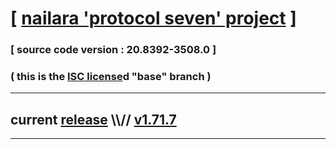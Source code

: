 
# [ [nailara 'protocol seven' project](http://nailara.network/) ]

### [ source code version : 20.8392-3508.0 ]

### ( this is the [ISC license](license)d "base" branch )
---
## current [release](https://github.com/taekiten/nailara/releases) \\\\// [v1.71.7](https://github.com/taekiten/nailara/releases/tag/v1.71.7)
---

